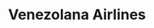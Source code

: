 ---
title: "Venezolana Airlines"
url: /porlamar/venezolana-airlines-via-aeropuerto-el-yaque/
shop: agencia de viajes
---